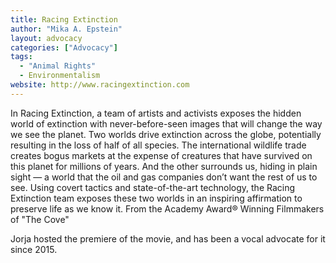 ```yaml
---
title: Racing Extinction
author: "Mika A. Epstein"
layout: advocacy
categories: ["Advocacy"]
tags: 
  - "Animal Rights"
  - Environmentalism
website: http://www.racingextinction.com
---
```


In Racing Extinction, a team of artists and activists exposes the hidden world of extinction with never-before-seen images that will change the way we see the planet. Two worlds drive extinction across the globe, potentially resulting in the loss of half of all species. The international wildlife trade creates bogus markets at the expense of creatures that have survived on this planet for millions of years. And the other surrounds us, hiding in plain sight — a world that the oil and gas companies don’t want the rest of us to see. Using covert tactics and state-of-the-art technology, the Racing Extinction team exposes these two worlds in an inspiring affirmation to preserve life as we know it. From the Academy Award® Winning Filmmakers of "The Cove"

Jorja hosted the premiere of the movie, and has been a vocal advocate for it since 2015.